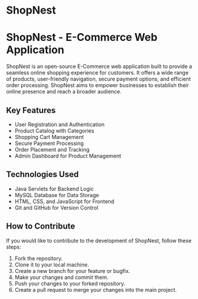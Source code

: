 # ShopNest
# ShopNest - E-Commerce Web Application

ShopNest is an open-source E-Commerce web application built to provide a seamless online shopping experience for customers. It offers a wide range of products, user-friendly navigation, secure payment options, and efficient order processing. ShopNest aims to empower businesses to establish their online presence and reach a broader audience.

## Key Features

- User Registration and Authentication
- Product Catalog with Categories
- Shopping Cart Management
- Secure Payment Processing
- Order Placement and Tracking
- Admin Dashboard for Product Management

## Technologies Used

- Java Servlets for Backend Logic
- MySQL Database for Data Storage
- HTML, CSS, and JavaScript for Frontend
- Git and GitHub for Version Control

## How to Contribute

If you would like to contribute to the development of ShopNest, follow these steps:

1. Fork the repository.
2. Clone it to your local machine.
3. Create a new branch for your feature or bugfix.
4. Make your changes and commit them.
5. Push your changes to your forked repository.
6. Create a pull request to merge your changes into the main project.
